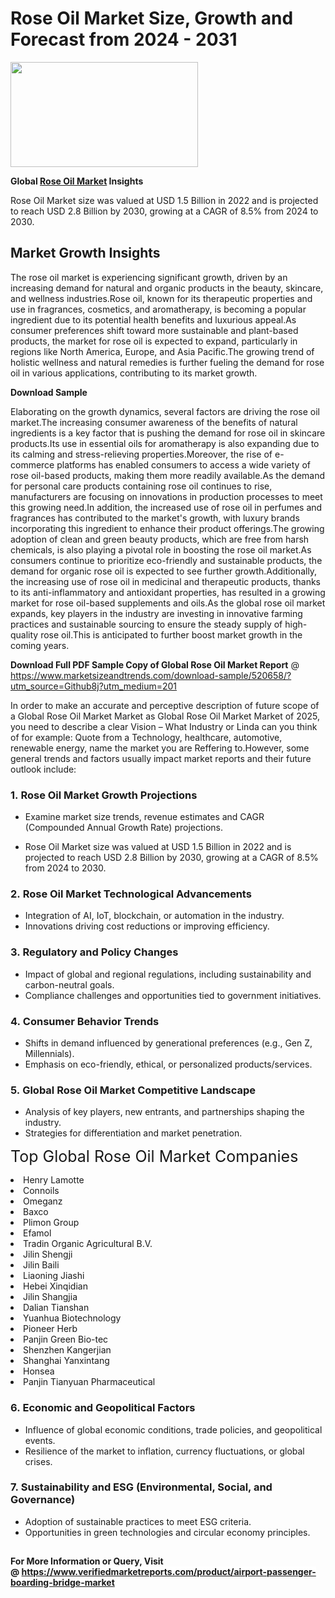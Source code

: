 <H1>Rose Oil Market Size, Growth and Forecast from 2024 - 2031</H1><img class="aligncenter size-medium wp-image-584254" src="https://thirdeyenews.in/wp-content/uploads/2024/09/Global-Market-Research-300x168.jpeg" alt="" width="300" height="168" /><p><strong>Global&nbsp;<a href="https://www.marketsizeandtrends.com/download-sample/520658/?utm_source=Github8j?utm_medium=201">Rose Oil Market</a> Insights</strong></p><p>Rose Oil Market size was valued at USD 1.5 Billion in 2022 and is projected to reach USD 2.8 Billion by 2030, growing at a CAGR of 8.5% from 2024 to 2030.</p><p><h2>Market Growth Insights</h2> <p>The rose oil market is experiencing significant growth, driven by an increasing demand for natural and organic products in the beauty, skincare, and wellness industries.Rose oil, known for its therapeutic properties and use in fragrances, cosmetics, and aromatherapy, is becoming a popular ingredient due to its potential health benefits and luxurious appeal.As consumer preferences shift toward more sustainable and plant-based products, the market for rose oil is expected to expand, particularly in regions like North America, Europe, and Asia Pacific.The growing trend of holistic wellness and natural remedies is further fueling the demand for rose oil in various applications, contributing to its market growth.</p> <p><strong>Download Sample</strong></p> <p>Elaborating on the growth dynamics, several factors are driving the rose oil market.The increasing consumer awareness of the benefits of natural ingredients is a key factor that is pushing the demand for rose oil in skincare products.Its use in essential oils for aromatherapy is also expanding due to its calming and stress-relieving properties.Moreover, the rise of e-commerce platforms has enabled consumers to access a wide variety of rose oil-based products, making them more readily available.As the demand for personal care products containing rose oil continues to rise, manufacturers are focusing on innovations in production processes to meet this growing need.In addition, the increased use of rose oil in perfumes and fragrances has contributed to the market's growth, with luxury brands incorporating this ingredient to enhance their product offerings.The growing adoption of clean and green beauty products, which are free from harsh chemicals, is also playing a pivotal role in boosting the rose oil market.As consumers continue to prioritize eco-friendly and sustainable products, the demand for organic rose oil is expected to see further growth.Additionally, the increasing use of rose oil in medicinal and therapeutic products, thanks to its anti-inflammatory and antioxidant properties, has resulted in a growing market for rose oil-based supplements and oils.As the global rose oil market expands, key players in the industry are investing in innovative farming practices and sustainable sourcing to ensure the steady supply of high-quality rose oil.This is anticipated to further boost market growth in the coming years.<p><span class=""><strong>Download Full PDF Sample Copy of Global Rose Oil Market Report</strong> @ <a href="https://www.marketsizeandtrends.com/download-sample/520658/?utm_source=Github8j?utm_medium=201" target="_blank">https://www.marketsizeandtrends.com/download-sample/520658/?utm_source=Github8j?utm_medium=201</a></span></p><p>In order to make an accurate and perceptive description of future scope of a Global&nbsp;Rose Oil Market Market as Global&nbsp;Rose Oil Market Market of 2025, you need to describe a clear Vision &ndash; What Industry or Linda can you think of for example: Quote from a Technology, healthcare, automotive, renewable energy, name the market you are Reffering to.However, some general trends and factors usually impact market reports and their future outlook include:</p><h3>1.&nbsp;<strong>Rose Oil Market Growth Projections</strong></h3><ul><li>Examine market size trends, revenue estimates and CAGR (Compounded Annual Growth Rate) projections.</li><li><p>Rose Oil Market size was valued at USD 1.5 Billion in 2022 and is projected to reach USD 2.8 Billion by 2030, growing at a CAGR of 8.5% from 2024 to 2030.</p></li></ul><h3>2.&nbsp;<strong>Rose Oil Market Technological Advancements</strong></h3><ul><li>Integration of AI, IoT, blockchain, or automation in the industry.</li><li>Innovations driving cost reductions or improving efficiency.</li></ul><h3>3.&nbsp;<strong>Regulatory and Policy Changes</strong></h3><ul><li>Impact of global and regional regulations, including sustainability and carbon-neutral goals.</li><li>Compliance challenges and opportunities tied to government initiatives.</li></ul><h3>4.&nbsp;<strong>Consumer Behavior Trends</strong></h3><ul><li>Shifts in demand influenced by generational preferences (e.g., Gen Z, Millennials).</li><li>Emphasis on eco-friendly, ethical, or personalized products/services.</li></ul><h3>5.&nbsp;<strong>Global Rose Oil Market Competitive Landscape</strong></h3><ul><li>Analysis of key players, new entrants, and partnerships shaping the industry.</li><li>Strategies for differentiation and market penetration.</li></ul><p data-pm-slice="1 1 []"><span style="color: inherit; font-family: inherit; font-size: 25px;">Top Global Rose Oil Market Companies</span></p><div class="" data-test-id=""><p><li>Henry Lamotte</li><li> Connoils</li><li> Omeganz</li><li> Baxco</li><li> Plimon Group</li><li> Efamol</li><li> Tradin Organic Agricultural B.V.</li><li> Jilin Shengji</li><li> Jilin Baili</li><li> Liaoning Jiashi</li><li> Hebei Xinqidian</li><li> Jilin Shangjia</li><li> Dalian Tianshan</li><li> Yuanhua Biotechnology</li><li> Pioneer Herb</li><li> Panjin Green Bio-tec</li><li> Shenzhen Kangerjian</li><li> Shanghai Yanxintang</li><li> Honsea</li><li> Panjin Tianyuan Pharmaceutical</li></p></div><h3>6.&nbsp;<strong>Economic and Geopolitical Factors</strong></h3><ul><li>Influence of global economic conditions, trade policies, and geopolitical events.</li><li>Resilience of the market to inflation, currency fluctuations, or global crises.</li></ul><h3>7.&nbsp;<strong>Sustainability and ESG (Environmental, Social, and Governance)</strong></h3><ul><li>Adoption of sustainable practices to meet ESG criteria.</li><li>Opportunities in green technologies and circular economy principles.</li></ul><h2><strong style="font-size: 14px;">For More Information or Query, Visit @&nbsp;</strong><a style="background-color: #ffffff; font-size: 14px;" href="https://www.marketsizeandtrends.com/report/rose-oil-market/" target="_blank">https://www.verifiedmarketreports.com/product/airport-passenger-boarding-bridge-market</a></h2>